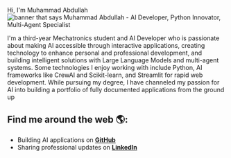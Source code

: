 Hi, I'm Muhammad Abdullah
<img src="https://github.com/user-attachments/assets/9a8e3477-0475-4a96-82cb-b010d54741f9"  alt=" banner that says Muhammad Abdullah - AI Developer, Python Innovator, Multi-Agent Specialist">

I'm a third-year Mechatronics student and AI Developer who is passionate about making AI accessible through interactive applications, creating technology to enhance personal and professional development, and building intelligent solutions with Large Language Models and multi-agent systems. Some technologies I enjoy working with include Python, AI frameworks like CrewAI and Scikit-learn, and Streamlit for rapid web development. While pursuing my degree, I have channeled my passion for AI into building a portfolio of fully documented applications from the ground up


## Find me around the web 🌎: 

- Building AI applications on **[GitHub](https://github.com/ra189zor)**
- Sharing professional updates on **[LinkedIn](https://www.linkedin.com/in/abdullah-kaimkhani-09b1292b9/)**
